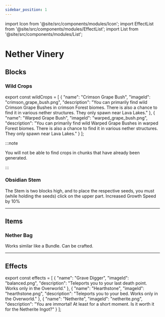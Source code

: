 ```yaml
---
sidebar_position: 1
---
```

import Icon from '@site/src/components/modules/Icon';
import EffectList from '@site/src/components/modules/EffectList';
import List from '@site/src/components/modules/List';

# Nether Vinery

## Blocks

### Wild Crops
<Icon modId="vinery" imageId="crimson_grape.png" description="After successfully adding NetherVinery to your mods, you will be able to discover various new plant species in newly generated chunks. Some of these will be more common, while others will be rarer to find. So keep your eyes open!" type="nether" />

<List modId="brewery" list={wildCrops} type="nether" />

export const wildCrops = [
{
"name": "Crimson Grape Bush",
"imageId": "crimson_grape_bush.png",
"description": "You can primarily find wild Crimson Grape Bushes in crimson Forest biomes. There is also a chance to find it in various nether structures. They only spawn near Lava Lakes."
},
{
"name": "Warped Grape Bush",
"imageId": "warped_grape_bush.png",
"description": "You can primarily find wild Warped Grape Bushes in warped Forest biomes. There is also a chance to find it in various nether structures. They only spawn near Lava Lakes."
}
];

:::note

You will not be able to find crops in chunks that have already been generated.

:::

### Obsidian Stem
<Icon modId="vinery" imageId="obsidian_stem.png" description="Used to cultivate normal, taiga, savanna, warped and crimson grapes." pixelated="false" type="nether" />

The Stem is two blocks high, and to place the respective seeds, you must (while holding the seeds) click on the upper part. Increased Growth Speed by 10%

***

## Items

### Nether Bag
<Icon modId="vinery" imageId="warped_nether_bag.png" description="Wow! A fancy Bundle." type="nether" />

Works similar like a Bundle. Can be crafted.

***

## Effects

<EffectList modId="herbalbrews" list={effects} />

export const effects = [
{
"name": "Grave Digger",
"imageId": "balanced.png",
"description": "Teleports you to your last death point. Works only in the Overworld."
},
{
"name": "Hearthstone",
"imageId": "hearthstone.png",
"description": "Teleports you to your bed. Works only in the Overworld."
},
{
"name": "Netherite",
"imageId": "netherite.png",
"description": "You are immortal! At least for a short moment. Is it worth it for the Netherite Ingot?"
}
];